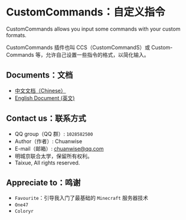 # CustomCommands：自定义指令
<p>CustomCommands allows you input some commands with your custom formats.
<p>CustomCommands 插件也叫 CCS（CustomCommandS）或 Custom-Commands 等，允许自己设置一些指令的格式，以简化输入。

## Documents：文档
* [中文文档（Chinese）](https://github.com/Chuanwise/CustomCommands/tree/main/README_ZHCN.md)
* [English Document  (英文)](https://github.com/Chuanwise/CustomCommands/tree/main/README_EN.md)

## Contact us：联系方式
* QQ group（QQ 群）:  `1028582500`
* Author（作者）: Chuanwise
* E-mail（邮箱）: chuanwise@qq.com
* 明城京联合太学，保留所有权利。
* Taixue, All rights reserved.

## Appreciate to：鸣谢
* `Favourite`：引导我入门了最基础的 `Minecraft` 服务器技术
* `One47`
* `Coloryr`
